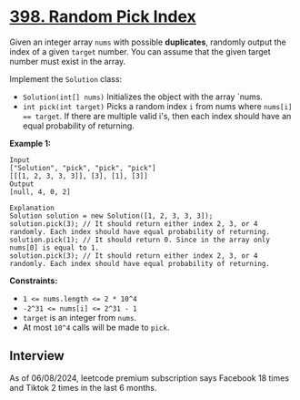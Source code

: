 # [398. Random Pick Index](https://leetcode.com/problems/random-pick-index/)

Given an integer array `nums` with possible **duplicates**, randomly output the index of a given `target` number. You can assume that the given target number must exist in the array.

Implement the `Solution` class:
* `Solution(int[] nums)` Initializes the object with the array `nums.
* `int pick(int target)` Picks a random index `i` from nums where `nums[i] == target`. If there are multiple valid i's, then each index should have an equal probability of returning.

**Example 1:**
```
Input
["Solution", "pick", "pick", "pick"]
[[[1, 2, 3, 3, 3]], [3], [1], [3]]
Output
[null, 4, 0, 2]

Explanation
Solution solution = new Solution([1, 2, 3, 3, 3]);
solution.pick(3); // It should return either index 2, 3, or 4 randomly. Each index should have equal probability of returning.
solution.pick(1); // It should return 0. Since in the array only nums[0] is equal to 1.
solution.pick(3); // It should return either index 2, 3, or 4 randomly. Each index should have equal probability of returning.
```

**Constraints:**
* `1 <= nums.length <= 2 * 10^4`
* `-2^31 <= nums[i] <= 2^31 - 1`
* `target` is an integer from `nums`.
* At most `10^4` calls will be made to `pick`.

## Interview
As of 06/08/2024, leetcode premium subscription says Facebook 18 times and Tiktok 2 times in the last 6 months.
